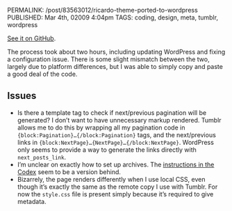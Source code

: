 PERMALINK: /post/83563012/ricardo-theme-ported-to-wordpress
PUBLISHED: Mar 4th, 02009 4:04pm
TAGS: coding, design, meta, tumblr, wordpress

[See it on GitHub][gh].

 [gh]: http://github.com/stilist/ratafiacurrant/tree/master/themes/ricardo-wp

The process took about two hours, including updating WordPress and fixing
a configuration issue. There is some slight mismatch between the two, largely
due to platform differences, but I was able to simply copy and paste a good
deal of the code.

## Issues

* Is there a template tag to check if next/previous pagination will be
generated? I don’t want to have unnecessary markup rendered. Tumblr allows me
to do this by wrapping all my pagination code in
`{block:Pagination}…{/block:Pagination}` tags, and the next/previous links in
`{block:NextPage}…{NextPage}…{/block:NextPage}`. WordPress only seems to
provide a way to generate the links directly with `next_posts_link`.
* I’m unclear on exactly how to set up archives. The
[instructions in the Codex][wpcar] seem to be a version behind.
* Bizarrely, the page renders differently when I use local
<abbr class='smallcaps'>CSS</abbr>, even though it’s exactly the same as the
remote copy I use with Tumblr. For now the `style.css` file is present simply
because it’s required to give metadata.

 [wpcar]: http://codex.wordpress.org/Creating_an_Archive_Index "‘Creating an Archive Index’"
